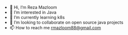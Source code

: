 - 👋 Hi, I’m Reza Mazloom
- 👀 I’m interested in Java
- 🌱 I’m currently learning k8s
- 💞️ I’m looking to collaborate on open source java projects
- 📫 How to reach me rmazloom88@gmail.com

<!---
RezaMaz/RezaMaz is a ✨ special ✨ repository because its `README.md` (this file) appears on your GitHub profile.
You can click the Preview link to take a look at your changes.
--->
